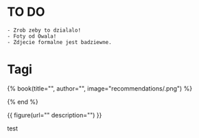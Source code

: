 # TO DO

    - Zrob zeby to dzialalo!
    - Foty od Owala!
    - Zdjecie formalne jest badziewne.


# Tagi

{% book(title="", author="", image="recommendations/.png") %}

{% end %}

{{ figure(url="" description="") }}

test

